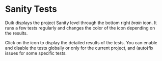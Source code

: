 # Sanity Tests

Duik displays the project Sanity level through the bottom right *brain* icon. It runs a few tests regularly and changes the color of the icon depending on the results.

Click on the icon to display the detailed results of the tests. You can enable and disable the tests globally or only for the current project, and (auto)fix issues for some specific tests.
